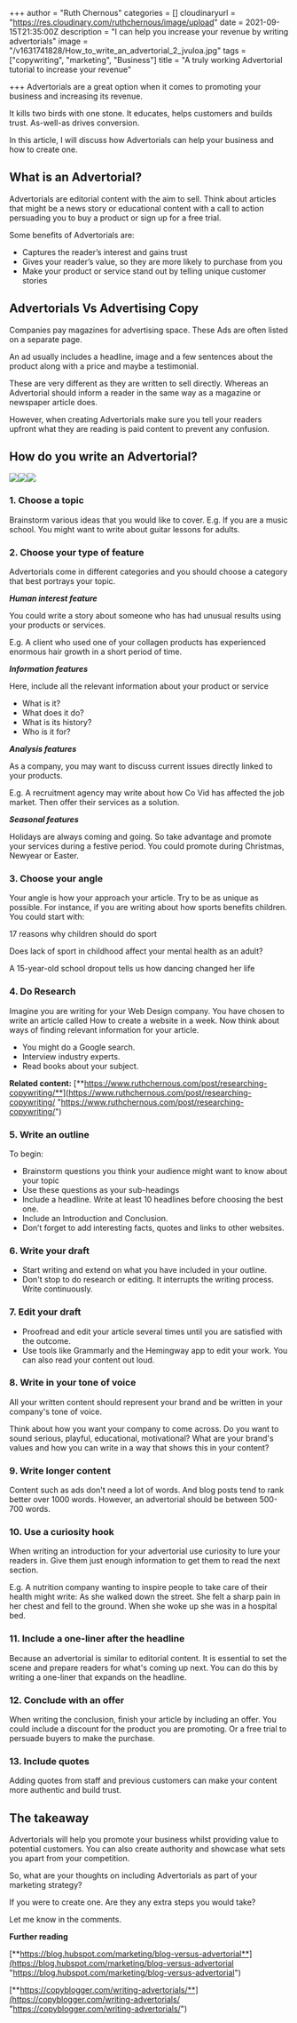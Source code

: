 +++
author = "Ruth Chernous"
categories = []
cloudinaryurl = "https://res.cloudinary.com/ruthchernous/image/upload"
date = 2021-09-15T21:35:00Z
description = "I can help you increase your revenue by writing advertorials"
image = "/v1631741828/How_to_write_an_advertorial_2_jvuloa.jpg"
tags = ["copywriting", "marketing", "Business"]
title = "A truly working Advertorial tutorial to increase your revenue"

+++
Advertorials are a great option when it comes to promoting your business and increasing its revenue.

It kills two birds with one stone. It educates, helps customers and builds trust. As-well-as drives conversion.

In this article, I will discuss how Advertorials can help your business and how to create one.

## **What is an Advertorial?**

Advertorials are editorial content with the aim to sell. Think about articles that might be a news story or educational content with a call to action persuading you to buy a product or sign up for a free trial.

Some benefits of Advertorials are:

* Captures the reader’s interest and gains trust
* Gives your reader’s value, so they are more likely to purchase from you
* Make your product or service stand out by telling unique customer stories

## **Advertorials Vs Advertising Copy**

Companies pay magazines for advertising space. These Ads are often listed on a separate page.

An ad usually includes a headline, image and a few sentences about the product along with a price and maybe a testimonial. 

These are very different as they are written to sell directly. Whereas an Advertorial should inform a reader in the same way as a magazine or newspaper article does.

However, when creating Advertorials make sure you tell your readers upfront what they are reading is paid content to prevent any confusion.

## **How do you write an Advertorial?**

![](https://res.cloudinary.com/ruthchernous/image/upload/v1632171461/How_to_write_an_advertorial_in_6_steps_xzib4w.jpg)![](https://res.cloudinary.com/ruthchernous/image/upload/v1632171494/How_to_write_an_advertorial_in_6_steps_mjyxny.jpg)![](https://res.cloudinary.com/ruthchernous/image/upload/v1632171614/How_to_write_an_advertorial_in_6_steps_1_ksw4dn.jpg)

### **1. Choose a topic**

Brainstorm various ideas that you would like to cover. E.g. If you are a music school. You might want to write about guitar lessons for adults.

### **2. Choose your type of feature**

Advertorials come in different categories and you should choose a category that best portrays your topic. 

**_Human interest feature_**

You could write a story about someone who has had unusual results using your products or services.

E.g. A client who used one of your collagen products has experienced enormous hair growth in a short period of time.

**_Information features_**

Here, include all the relevant information about your product or service

* What is it?
* What does it do?
* What is its history?
* Who is it for?

**_Analysis features_**

As a company, you may want to discuss current issues directly linked to your products.

E.g. A recruitment agency may write about how Co Vid has affected the job market. Then offer their services as a solution.

**_Seasonal features_**

Holidays are always coming and going. So take advantage and promote your services during a festive period. You could promote during Christmas, Newyear or Easter.

### **3. Choose your angle**

Your angle is how your approach your article. Try to be as unique as possible. For instance, if you are writing about how sports benefits children. You could start with:

17 reasons why children should do sport

Does lack of sport in childhood affect your mental health as an adult?

A 15-year-old school dropout tells us how dancing changed her life

### **4. Do Research**

Imagine you are writing for your Web Design company. You have chosen to write an article called How to create a website in a week. Now think about ways of finding relevant information for your article.

* You might do a Google search.
* Interview industry experts.
* Read books about your subject.

**Related content:** [**https://www.ruthchernous.com/post/researching-copywriting/**](https://www.ruthchernous.com/post/researching-copywriting/ "https://www.ruthchernous.com/post/researching-copywriting/")

### **5. Write an outline**

To begin:

* Brainstorm questions you think your audience might want to know about your topic
* Use these questions as your sub-headings
* Include a headline. Write at least 10 headlines before choosing the best one.
* Include an Introduction and Conclusion.
* Don’t forget to add interesting facts, quotes and links to other websites.

### **6. Write your draft**

* Start writing and extend on what you have included in your outline.
* Don't stop to do research or editing. It interrupts the writing process. Write continuously.

### **7. Edit your draft**

* Proofread and edit your article several times until you are satisfied with the outcome.
* Use tools like Grammarly and the Hemingway app to edit your work. You can also read your content out loud.

### **8. Write in your tone of voice**

All your written content should represent your brand and be written in your company's tone of voice. 

Think about how you want your company to come across. Do you want to sound serious, playful, educational, motivational? What are your brand's values and how you can write in a way that shows this in your content?

### **9. Write longer content**

Content such as ads don't need a lot of words. And blog posts tend to rank better over 1000 words. However, an advertorial should be between 500-700 words.

### **10. Use a curiosity hook**

When writing an introduction for your advertorial use curiosity to lure your readers in. Give them just enough information to get them to read the next section.

E.g. A nutrition company wanting to inspire people to take care of their health might write: As she walked down the street. She felt a sharp pain in her chest and fell to the ground. When she woke up she was in a hospital bed.

### **11. Include a one-liner after the headline** 

Because an advertorial is similar to editorial content. It is essential to set the scene and prepare readers for what's coming up next. You can do this by writing a one-liner that expands on the headline. 

### **12. Conclude with an offer**

When writing the conclusion, finish your article by including an offer. You could include a discount for the product you are promoting. Or a free trial to persuade buyers to make the purchase.

### **13. Include quotes**

Adding quotes from staff and previous customers can make your content more authentic and build trust. 

## **The takeaway**

Advertorials will help you promote your business whilst providing value to potential customers. You can also create authority and showcase what sets you apart from your competition.  

So, what are your thoughts on including Advertorials as part of your marketing strategy?

If you were to create one. Are they any extra steps you would take?

Let me know in the comments.

**Further reading**

[**https://blog.hubspot.com/marketing/blog-versus-advertorial**](https://blog.hubspot.com/marketing/blog-versus-advertorial "https://blog.hubspot.com/marketing/blog-versus-advertorial")

[**https://copyblogger.com/writing-advertorials/**](https://copyblogger.com/writing-advertorials/ "https://copyblogger.com/writing-advertorials/")